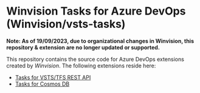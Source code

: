 # Winvision Tasks for Azure DevOps (Winvision/vsts-tasks)

**Note: As of 19/09/2023, due to organizational changes in Winvision, this repository & extension are no longer updated or supported.**

This repository contains the source code for Azure DevOps extensions created by *Winvision*. The following extensions reside here:
- [Tasks for VSTS/TFS REST API](https://marketplace.visualstudio.com/items?itemName=winvision-bv.winvisionbv-restapi-tasks)
- [Tasks for Cosmos DB](https://marketplace.visualstudio.com/items?itemName=winvision-bv.winvisionbv-cosmosdb-tasks)
